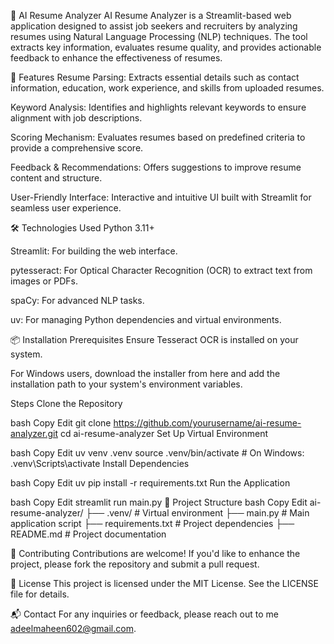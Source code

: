 🧠 AI Resume Analyzer
AI Resume Analyzer is a Streamlit-based web application designed to assist job seekers and recruiters by analyzing resumes using Natural Language Processing (NLP) techniques. The tool extracts key information, evaluates resume quality, and provides actionable feedback to enhance the effectiveness of resumes.

🚀 Features
Resume Parsing: Extracts essential details such as contact information, education, work experience, and skills from uploaded resumes.

Keyword Analysis: Identifies and highlights relevant keywords to ensure alignment with job descriptions.

Scoring Mechanism: Evaluates resumes based on predefined criteria to provide a comprehensive score.

Feedback & Recommendations: Offers suggestions to improve resume content and structure.

User-Friendly Interface: Interactive and intuitive UI built with Streamlit for seamless user experience.



🛠️ Technologies Used
Python 3.11+

Streamlit: For building the web interface.

pytesseract: For Optical Character Recognition (OCR) to extract text from images or PDFs.

spaCy: For advanced NLP tasks.

uv: For managing Python dependencies and virtual environments.

📦 Installation
Prerequisites
Ensure Tesseract OCR is installed on your system.

For Windows users, download the installer from here and add the installation path to your system's environment variables.

Steps
Clone the Repository

bash
Copy
Edit
git clone https://github.com/yourusername/ai-resume-analyzer.git
cd ai-resume-analyzer
Set Up Virtual Environment

bash
Copy
Edit
uv venv .venv
source .venv/bin/activate  # On Windows: .venv\Scripts\activate
Install Dependencies

bash
Copy
Edit
uv pip install -r requirements.txt
Run the Application

bash
Copy
Edit
streamlit run main.py
📁 Project Structure
bash
Copy
Edit
ai-resume-analyzer/
├── .venv/                  # Virtual environment
├── main.py                 # Main application script
├── requirements.txt        # Project dependencies
├── README.md               # Project documentation

🤝 Contributing
Contributions are welcome! If you'd like to enhance the project, please fork the repository and submit a pull request.

📄 License
This project is licensed under the MIT License. See the LICENSE file for details.

📬 Contact
For any inquiries or feedback, please reach out to me adeelmaheen602@gmail.com.
